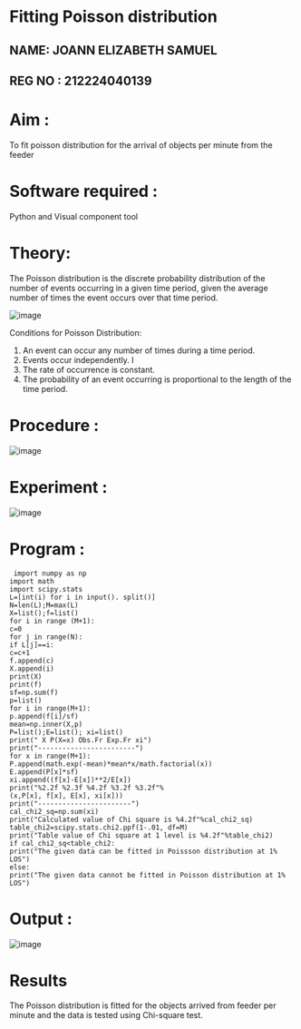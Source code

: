 # Fitting Poisson  distribution

## NAME: JOANN ELIZABETH SAMUEL 
## REG NO : 212224040139 

# Aim : 

To fit poisson distribution for the arrival of objects per minute from the feeder

# Software required :  

Python and Visual component tool

# Theory:

The Poisson distribution is the discrete probability distribution of the number of events occurring in a given time period, given the average number of times the event occurs over that time period.

![image](https://user-images.githubusercontent.com/104613195/166248326-fd042076-8b0b-40c4-8b11-1d8e8fcb74db.png)

 Conditions for Poisson Distribution:

1. An event can occur any number of times during a time period.
2. Events occur independently. I
3. The rate of occurrence is constant.
4. The probability of an event occurring is proportional to the length of the time period. 
 
# Procedure :

![image](https://user-images.githubusercontent.com/104613195/166251988-d0c53205-6080-4f7b-ae4c-398178586637.png)

# Experiment :

![image](https://user-images.githubusercontent.com/103921593/230282876-f4a5afbf-cac1-4648-a1b0-c78840638a8e.png)

# Program :
```
 import numpy as np
import math
import scipy.stats
L=[int(i) for i in input(). split()]
N=len(L);M=max(L)
X=list();f=list()
for i in range (M+1):
c=0
for j in range(N):
if L[j]==i:
c=c+1
f.append(c)
X.append(i)
print(X)
print(f)
sf=np.sum(f)
p=list()
for i in range(M+1):
p.append(f[i]/sf)
mean=np.inner(X,p)
P=list();E=list(); xi=list()
print(" X P(X=x) Obs.Fr Exp.Fr xi")
print("------------------------")
for x in range(M+1):
P.append(math.exp(-mean)*mean*x/math.factorial(x))
E.append(P[x]*sf)
xi.append((f[x]-E[x])**2/E[x])
print("%2.2f %2.3f %4.2f %3.2f %3.2f"%
(x,P[x], f[x], E[x], xi[x]))
print("-----------------------")
cal_chi2_sq=np.sum(xi)
print("Calculated value of Chi square is %4.2f"%cal_chi2_sq)
table_chi2=scipy.stats.chi2.ppf(1-.01, df=M)
print("Table value of Chi square at 1 level is %4.2f"%table_chi2)
if cal_chi2_sq<table_chi2:
print("The given data can be fitted in Poissson distribution at 1% LOS")
else:
print("The given data cannot be fitted in Poisson distribution at 1% LOS")

```
# Output : 

![image](https://github.com/user-attachments/assets/7be0ccf2-d257-48fd-9ef5-1d2960047a5d)

# Results

The Poisson distribution is fitted for the objects arrived from feeder per minute and the data is tested using Chi-square test. 
 
